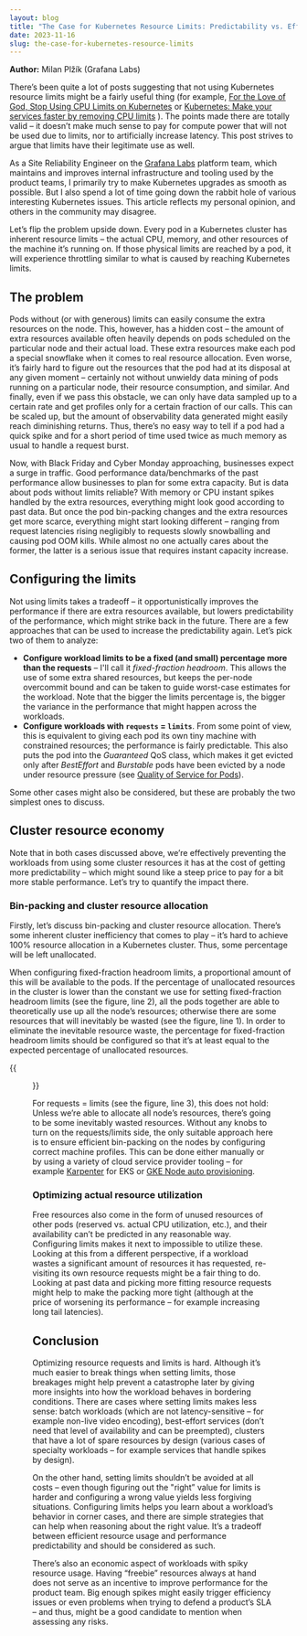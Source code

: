 ```yaml
---
layout: blog
title: "The Case for Kubernetes Resource Limits: Predictability vs. Efficiency"
date: 2023-11-16
slug: the-case-for-kubernetes-resource-limits
---
```


**Author:** Milan Plžík (Grafana Labs)

There’s been quite a lot of posts suggesting that not using Kubernetes resource limits might be a fairly useful thing (for example, [For the Love of God, Stop Using CPU Limits on Kubernetes](https://home.robusta.dev/blog/stop-using-cpu-limits/) or [Kubernetes: Make your services faster by removing CPU limits](https://erickhun.com/posts/kubernetes-faster-services-no-cpu-limits/) ). The points made there are totally valid – it doesn’t make much sense to pay for compute power that will not be used due to limits, nor to artificially increase latency. This post strives to argue that limits have their legitimate use as well.

As a Site Reliability Engineer on the [Grafana Labs](https://grafana.com/) platform team, which maintains and improves internal infrastructure and tooling used by the product teams, I primarily try to make Kubernetes upgrades as smooth as possible. But I also spend a lot of time going down the rabbit hole of various interesting Kubernetes issues. This article reflects my personal opinion, and others in the community may disagree.

Let’s flip the problem upside down. Every pod in a Kubernetes cluster has inherent resource limits – the actual CPU, memory, and other resources of the machine it’s running on. If those physical limits are reached by a pod, it will experience throttling similar to what is caused by reaching Kubernetes limits.

## The problem
Pods without (or with generous) limits can easily consume the extra resources on the node. This, however, has a hidden cost – the amount of extra resources available often heavily depends on pods scheduled on the particular node and their actual load. These extra resources make each pod a special snowflake when it comes to real resource allocation. Even worse, it’s fairly hard to figure out the resources that the pod had at its disposal at any given moment – certainly not without unwieldy data mining of pods running on a particular node, their resource consumption, and similar. And finally, even if we pass this obstacle, we can only have data sampled up to a certain rate and get profiles only for a certain fraction of our calls. This can be scaled up, but the amount of observability data generated might easily reach diminishing returns. Thus, there’s no easy way to tell if a pod had a quick spike and for a short period of time used twice as much memory as usual to handle a request burst.

Now, with Black Friday and Cyber Monday approaching, businesses expect a surge in traffic. Good performance data/benchmarks of the past performance allow businesses to plan for some extra capacity. But is data about pods without limits reliable? With memory or CPU instant spikes handled by the extra resources, everything might look good according to past data. But once the pod bin-packing changes and the extra resources get more scarce, everything might start looking different – ranging from request latencies rising negligibly to requests slowly snowballing and causing pod OOM kills. While almost no one actually cares about the former, the latter is a serious issue that requires instant capacity increase.

## Configuring the limits
Not using limits takes a tradeoff – it opportunistically improves the performance if there are extra resources available, but lowers predictability of the performance, which might strike back in the future. There are a few approaches that can be used to increase the predictability again. Let’s pick two of them to analyze:

- **Configure workload limits to be a fixed (and small) percentage more than the requests** – I'll call it _fixed-fraction headroom_. This allows the use of some extra shared resources, but keeps the per-node overcommit bound and can be taken to guide worst-case estimates for the workload. Note that the bigger the limits percentage is, the bigger the variance in the performance that might happen across the workloads.
- **Configure workloads with `requests` = `limits`**. From some point of view, this is equivalent to giving each pod its own tiny machine with constrained resources; the performance is fairly predictable. This also puts the pod into the _Guaranteed_ QoS class, which makes it get evicted only after _BestEffort_ and _Burstable_ pods have been evicted by a node under resource pressure (see [Quality of Service for Pods](/docs/concepts/workloads/pods/pod-qos/)).

Some other cases might also be considered, but these are probably the two simplest ones to discuss.


## Cluster resource economy
Note that in both cases discussed above, we’re effectively preventing the workloads from using some cluster resources it has at the cost of getting more predictability – which might sound like a steep price to pay for a bit more stable performance. Let’s try to quantify the impact there.

### Bin-packing and cluster resource allocation
Firstly, let’s discuss bin-packing and cluster resource allocation. There’s some inherent cluster inefficiency that comes to play – it’s hard to achieve 100% resource allocation in a Kubernetes cluster. Thus, some percentage will be left unallocated.

When configuring fixed-fraction headroom limits, a proportional amount of this will be available to the pods. If the percentage of unallocated resources in the cluster is lower than the constant we use for setting fixed-fraction headroom limits (see the figure, line 2), all the pods together are able to theoretically use up all the node’s resources; otherwise there are some resources that will inevitably be wasted (see the figure, line 1). In order to eliminate the inevitable resource waste, the percentage for fixed-fraction headroom limits should be configured so that it’s at least equal to the expected percentage of unallocated resources.

{{<figure alt="Chart displaying various requests/limits configurations" width="100%" src="requests-limits-configurations.svg">}}

For requests = limits (see the figure, line 3), this does not hold: Unless we’re able to allocate all node’s resources, there’s going to be some inevitably wasted resources. Without any knobs to turn on the requests/limits side, the only suitable approach here is to ensure efficient bin-packing on the nodes by configuring correct machine profiles. This can be done either manually or by using a variety of cloud service provider tooling – for example [Karpenter](https://karpenter.sh/) for EKS or [GKE Node auto provisioning](https://cloud.google.com/kubernetes-engine/docs/how-to/node-auto-provisioning).

### Optimizing actual resource utilization
Free resources also come in the form of unused resources of other pods (reserved vs. actual CPU utilization, etc.), and their availability can’t be predicted in any reasonable way. Configuring limits makes it next to impossible to utilize these. Looking at this from a different perspective, if a workload wastes a significant amount of resources it has requested, re-visiting its own resource requests might be a fair thing to do. Looking at past data and picking more fitting resource requests might help to make the packing more tight (although at the price of worsening its performance – for example increasing long tail latencies).

## Conclusion
Optimizing resource requests and limits is hard. Although it’s much easier to break things when setting limits, those breakages might help prevent a catastrophe later by giving more insights into how the workload behaves in bordering conditions. There are cases where setting limits makes less sense: batch workloads (which are not latency-sensitive – for example non-live video encoding), best-effort services (don’t need that level of availability and can be preempted), clusters that have a lot of spare resources by design (various cases of specialty workloads – for example services that handle spikes by design). 

On the other hand, setting limits shouldn’t be avoided at all costs – even though figuring out the "right” value for limits is harder and configuring a wrong value yields less forgiving situations. Configuring limits helps you learn about a workload’s behavior in corner cases, and there are simple strategies that can help when reasoning about the right value. It’s a tradeoff between efficient resource usage and performance predictability and should be considered as such.

There’s also an economic aspect of workloads with spiky resource usage. Having “freebie” resources always at hand does not serve as an incentive to improve performance for the product team. Big enough spikes might easily trigger efficiency issues or even problems when trying to defend a product’s SLA – and thus, might be a good candidate to mention when assessing any risks. 
